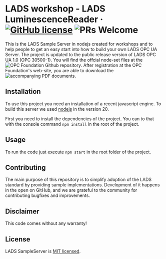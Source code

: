# LADS workshop - LADS LuminescenceReader &middot; [![GitHub license](https://img.shields.io/badge/license-MIT-blue.svg)](https://github.com/opcua-lads/workshop/blob/main/LICENSE) ![PRs Welcome](https://img.shields.io/badge/PRs-welcome-brightgreen.svg)

This is the LADS Sample Server in nodejs created for workshops and to help people to get an easy start into how to build your own LADS OPC UA Server.
The project is updated to the public release version of LADS OPC UA 1.0 (OPC 30500-1).
You will find the offcial node-set files at the ![OPC Foundation Github repository](https://github.com/OPCFoundation/UA-Nodeset).
After registration at the OPC Foundation's web-site, you are able to download the ![accompanying PDF documents](https://opcfoundation.org/developer-tools/documents/?type=Specification).

## Installation

To use this project you need an installation of a recent javascript engine. To build this server we used [nodejs](https://nodejs.org/en) in the version 20.

First you need to install the dependencies of the project. You can to that with the console command `npm install` in the root of the project.

## Usage

To run the code just execute `npm start` in the root folder of the project.

## Contributing

The main purpose of this repository is to simplify adoption of the LADS standard by providing sample implementations. Development of it happens in the open on GitHub, and we are grateful to the community for contributing bugfixes and improvements.

## Disclaimer

This code comes without any warranty!

## License

LADS SampleServer is [MIT licensed](./LICENSE).
